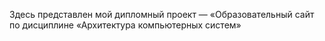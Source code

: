 Здесь представлен мой дипломный проект — «Образовательный сайт по дисциплине «Архитектура компьютерных систем»
